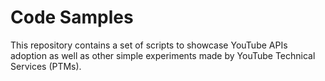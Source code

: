 # Code Samples

This repository contains a set of scripts to showcase YouTube APIs adoption as well as other simple experiments made by YouTube Technical Services (PTMs). 
